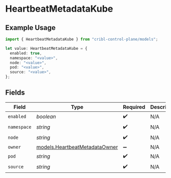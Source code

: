 # HeartbeatMetadataKube

## Example Usage

```typescript
import { HeartbeatMetadataKube } from "cribl-control-plane/models";

let value: HeartbeatMetadataKube = {
  enabled: true,
  namespace: "<value>",
  node: "<value>",
  pod: "<value>",
  source: "<value>",
};
```

## Fields

| Field                                                                | Type                                                                 | Required                                                             | Description                                                          |
| -------------------------------------------------------------------- | -------------------------------------------------------------------- | -------------------------------------------------------------------- | -------------------------------------------------------------------- |
| `enabled`                                                            | *boolean*                                                            | :heavy_check_mark:                                                   | N/A                                                                  |
| `namespace`                                                          | *string*                                                             | :heavy_check_mark:                                                   | N/A                                                                  |
| `node`                                                               | *string*                                                             | :heavy_check_mark:                                                   | N/A                                                                  |
| `owner`                                                              | [models.HeartbeatMetadataOwner](../models/heartbeatmetadataowner.md) | :heavy_minus_sign:                                                   | N/A                                                                  |
| `pod`                                                                | *string*                                                             | :heavy_check_mark:                                                   | N/A                                                                  |
| `source`                                                             | *string*                                                             | :heavy_check_mark:                                                   | N/A                                                                  |